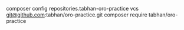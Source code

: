 composer config repositories.tabhan-oro-practice vcs git@github.com:tabhan/oro-practice.git
composer require tabhan/oro-practice